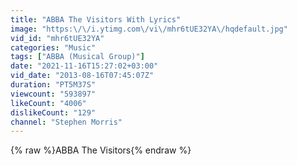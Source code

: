 ```yaml
---
title: "ABBA The Visitors With Lyrics"
image: "https:\/\/i.ytimg.com\/vi\/mhr6tUE32YA\/hqdefault.jpg"
vid_id: "mhr6tUE32YA"
categories: "Music"
tags: ["ABBA (Musical Group)"]
date: "2021-11-16T15:27:02+03:00"
vid_date: "2013-08-16T07:45:07Z"
duration: "PT5M37S"
viewcount: "593897"
likeCount: "4006"
dislikeCount: "129"
channel: "Stephen Morris"
---
```

{% raw %}ABBA The Visitors{% endraw %}
